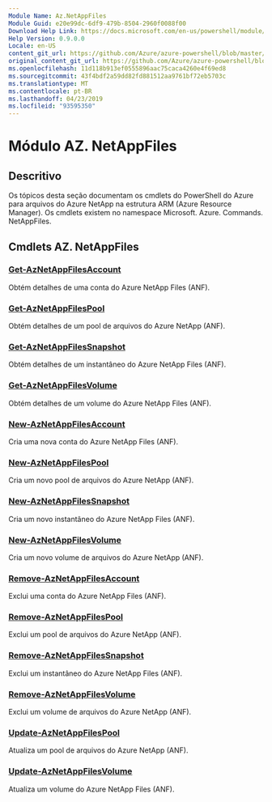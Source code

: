 ```yaml
---
Module Name: Az.NetAppFiles
Module Guid: e20e99dc-6df9-479b-8504-2960f0088f00
Download Help Link: https://docs.microsoft.com/en-us/powershell/module/az.netappfiles
Help Version: 0.9.0.0
Locale: en-US
content_git_url: https://github.com/Azure/azure-powershell/blob/master/src/NetAppFiles/NetAppFiles/help/Az.NetAppFiles.md
original_content_git_url: https://github.com/Azure/azure-powershell/blob/master/src/NetAppFiles/NetAppFiles/help/Az.NetAppFiles.md
ms.openlocfilehash: 11d118b913ef0555896aac75caca4260e4f69ed8
ms.sourcegitcommit: 43f4bdf2a59dd82fd881512aa9761bf72eb5703c
ms.translationtype: MT
ms.contentlocale: pt-BR
ms.lasthandoff: 04/23/2019
ms.locfileid: "93595350"
---
```

# Módulo AZ. NetAppFiles
## Descritivo
Os tópicos desta seção documentam os cmdlets do PowerShell do Azure para arquivos do Azure NetApp na estrutura ARM (Azure Resource Manager). Os cmdlets existem no namespace Microsoft. Azure. Commands. NetAppFiles.

## Cmdlets AZ. NetAppFiles
### [Get-AzNetAppFilesAccount](Get-AzNetAppFilesAccount.md)
Obtém detalhes de uma conta do Azure NetApp Files (ANF).

### [Get-AzNetAppFilesPool](Get-AzNetAppFilesPool.md)
Obtém detalhes de um pool de arquivos do Azure NetApp (ANF).

### [Get-AzNetAppFilesSnapshot](Get-AzNetAppFilesSnapshot.md)
Obtém detalhes de um instantâneo do Azure NetApp Files (ANF).

### [Get-AzNetAppFilesVolume](Get-AzNetAppFilesVolume.md)
Obtém detalhes de um volume do Azure NetApp Files (ANF).

### [New-AzNetAppFilesAccount](New-AzNetAppFilesAccount.md)
Cria uma nova conta do Azure NetApp Files (ANF).

### [New-AzNetAppFilesPool](New-AzNetAppFilesPool.md)
Cria um novo pool de arquivos do Azure NetApp (ANF).

### [New-AzNetAppFilesSnapshot](New-AzNetAppFilesSnapshot.md)
Cria um novo instantâneo do Azure NetApp Files (ANF).

### [New-AzNetAppFilesVolume](New-AzNetAppFilesVolume.md)
Cria um novo volume de arquivos do Azure NetApp (ANF).

### [Remove-AzNetAppFilesAccount](Remove-AzNetAppFilesAccount.md)
Exclui uma conta do Azure NetApp Files (ANF).

### [Remove-AzNetAppFilesPool](Remove-AzNetAppFilesPool.md)
Exclui um pool de arquivos do Azure NetApp (ANF).

### [Remove-AzNetAppFilesSnapshot](Remove-AzNetAppFilesSnapshot.md)
Exclui um instantâneo do Azure NetApp Files (ANF).

### [Remove-AzNetAppFilesVolume](Remove-AzNetAppFilesVolume.md)
Exclui um volume de arquivos do Azure NetApp (ANF).

### [Update-AzNetAppFilesPool](Update-AzNetAppFilesPool.md)
Atualiza um pool de arquivos do Azure NetApp (ANF).

### [Update-AzNetAppFilesVolume](Update-AzNetAppFilesVolume.md)
Atualiza um volume do Azure NetApp Files (ANF).

